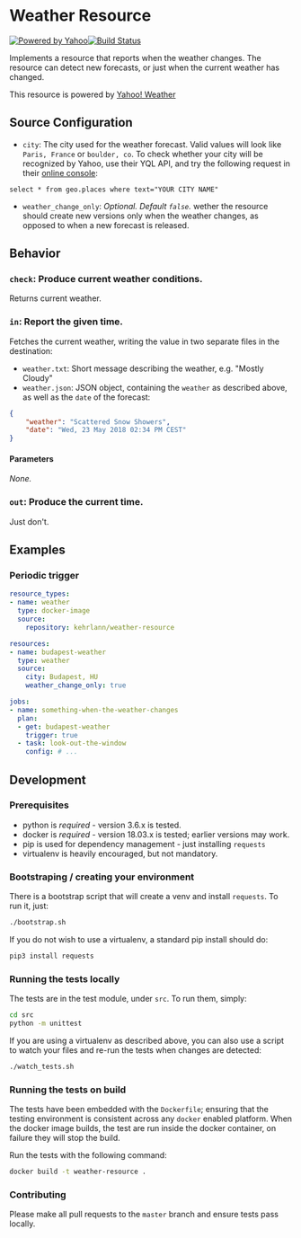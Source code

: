 # Weather Resource
[![Powered by Yahoo](https://poweredby.yahoo.com/purple.png)](https://www.yahoo.com/?ilc=401)[![Build Status](https://travis-ci.org/Kehrlann/weather-resource.svg?branch=master)](https://travis-ci.org/Kehrlann/weather-resource)

Implements a resource that reports when the weather changes. The resource
can detect new forecasts, or just when the current weather has changed.

This resource is powered by [Yahoo! Weather](https://developer.yahoo.com/weather/)

## Source Configuration

* `city`: The city used for the weather forecast. Valid values will look
like `Paris, France` or `boulder, co`. To check whether your city will be
recognized by Yahoo, use their YQL API, and try the following request in 
their [online console](https://developer.yahoo.com/yql/):

```
select * from geo.places where text="YOUR CITY NAME"
```

* `weather_change_only`: *Optional. Default `false`.* wether the resource
should create new versions only when the weather changes, as opposed to
when a new forecast is released.

## Behavior

### `check`: Produce current weather conditions.

Returns current weather.

### `in`: Report the given time.

Fetches the current weather, writing the value in two separate files in
the destination:

- `weather.txt`: Short message describing the weather, e.g. "Mostly Cloudy"
- `weather.json`: JSON object, containing the `weather` as described above,
as well as the `date` of the forecast:

```json
{
    "weather": "Scattered Snow Showers",
    "date": "Wed, 23 May 2018 02:34 PM CEST"
}
```

#### Parameters

*None.*


### `out`: Produce the current time.

Just don't.


## Examples

### Periodic trigger

```yaml
resource_types:
- name: weather
  type: docker-image
  source:
    repository: kehrlann/weather-resource

resources:
- name: budapest-weather
  type: weather
  source:
    city: Budapest, HU
    weather_change_only: true

jobs:
- name: something-when-the-weather-changes
  plan:
  - get: budapest-weather
    trigger: true
  - task: look-out-the-window
    config: # ...
```

## Development

### Prerequisites

* python is *required* - version 3.6.x is tested.
* docker is *required* - version 18.03.x is tested; earlier versions may work.
* pip is used for dependency management - just installing `requests`
* virtualenv is heavily encouraged, but not mandatory.

### Bootstraping / creating your environment

There is a bootstrap script that will create a venv and install `requests`. To
run it, just:

```sh
./bootstrap.sh
```

If you do not wish to use a virtualenv, a standard pip install should do:

```sh
pip3 install requests
```

### Running the tests locally

The tests are in the test module, under `src`. To run them, simply:

```sh
cd src
python -m unittest
```

If you are using a virtualenv as described above, you can also use a script
to watch your files and re-run the tests when changes are detected:

```sh
./watch_tests.sh
```

### Running the tests on build

The tests have been embedded with the `Dockerfile`; ensuring that the testing
environment is consistent across any `docker` enabled platform. When the docker
image builds, the test are run inside the docker container, on failure they
will stop the build.

Run the tests with the following command:

```sh
docker build -t weather-resource .
```

### Contributing

Please make all pull requests to the `master` branch and ensure tests pass
locally.